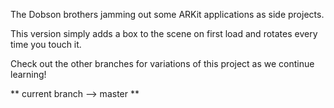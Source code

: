 
The Dobson brothers jamming out some ARKit applications as side projects.


This version simply adds a box to the scene on first load and rotates every time you touch it.


Check out the other branches for variations of this project as we continue learning!

** current branch --> master **
